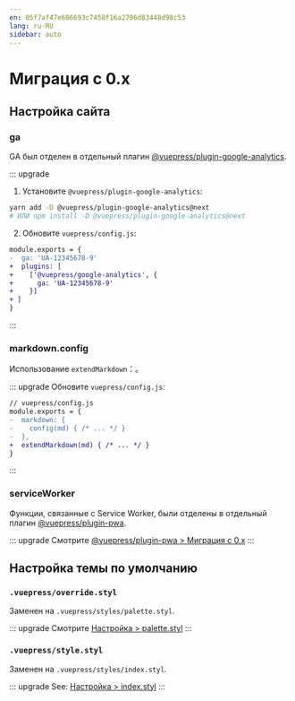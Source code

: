 ```yaml
---
en: 05f7af47e606693c7458f16a2706d83448d98c53
lang: ru-RU
sidebar: auto
---
```


# Миграция с 0.x

## Настройка сайта

### ga <Badge text="replaced"/>

GA был отделен в отдельный плагин [@vuepress/plugin-google-analytics](../plugin/official/plugin-google-analytics.md).

::: upgrade

1. Установите `@vuepress/plugin-google-analytics`:

```bash
yarn add -D @vuepress/plugin-google-analytics@next
# ИЛИ npm install -D @vuepress/plugin-google-analytics@next
```

2. Обновите `vuepress/config.js`:

```diff
module.exports = {
-  ga: 'UA-12345678-9'
+  plugins: [
+    ['@vuepress/google-analytics', {
+      ga: 'UA-12345678-9'
+    }]
+ ]
}
```
:::

### markdown.config <Badge text="renamed"/>

Использование `extendMarkdown`：。

::: upgrade
Обновите `vuepress/config.js`:
```diff
// vuepress/config.js
module.exports = {
-  markdown: {
-    config(md) { /* ... */ }
-  },
+  extendMarkdown(md) { /* ... */ }
}
```
:::

### serviceWorker <Badge text="replaced"/>

Функции, связанные с Service Worker, были отделены в отдельный плагин [@vuepress/plugin-pwa](../plugin/official/plugin-pwa.md).

::: upgrade
Смотрите [@vuepress/plugin-pwa > Миграция с 0.x](../plugin/official/plugin-pwa.md#миграция-с-0-x)
:::

## Настройка темы по умолчанию

### `.vuepress/override.styl` <Badge text="replaced"/>

Заменен на `.vuepress/styles/palette.styl`.

::: upgrade
Смотрите [Настройка > palette.styl](../config/README.md#palette-styl)
:::

### `.vuepress/style.styl` <Badge text="replaced"/>

Заменен на `.vuepress/styles/index.styl`.

::: upgrade
See: [Настройка > index.styl](../config/README.md#index-styl)
:::
